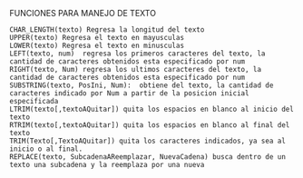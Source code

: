 
FUNCIONES PARA MANEJO DE TEXTO

	CHAR_LENGTH(texto) Regresa la longitud del texto
	UPPER(texto) Regresa el texto en mayusculas
	LOWER(texto) Regresa el texto en minusculas
	LEFT(texto, num)  regresa los primeros caracteres del texto, la  cantidad de caracteres obtenidos esta especificado por num
	RIGHT(texto, Num) regresa los ultimos caracteres del texto, la  cantidad de caracteres obtenidos esta especificado por num
	SUBSTRING(texto, PosIni, Num):  obtiene del texto, la cantidad de caracteres indicado por Num a partir de la posicion inicial especificada
	LTRIM(texto[,textoAQuitar]) quita los espacios en blanco al inicio del texto
	RTRIM(texto[,textoAQuitar]) quita los espacios en blanco al final del texto
	TRIM(Texto[,TextoAQuitar]) quita los caracteres indicados, ya sea al inicio o al final.
	REPLACE(texto, SubcadenaAReemplazar, NuevaCadena) busca dentro de un texto una subcadena y la reemplaza por una nueva 
